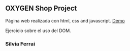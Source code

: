 ## OXYGEN Shop Project

Página web realizada con html, css and javascript.
[Demo](https://silviafer-dev.github.io/Oxygen-Shop-No-JS/)


Ejercicio sobre el uso del DOM.

### Silvia Ferrai
